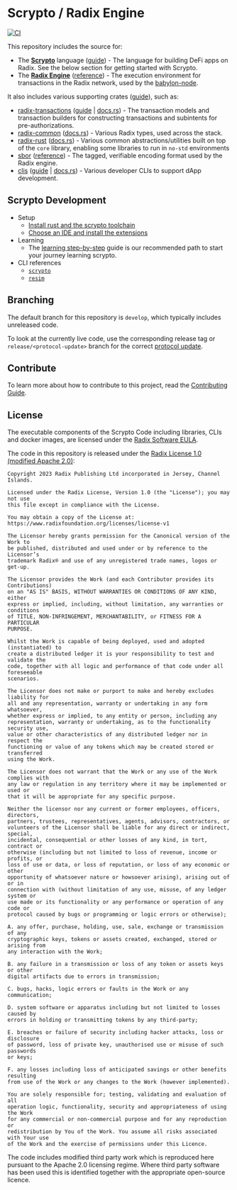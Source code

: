 # Scrypto / Radix Engine

[![CI](https://github.com/radixdlt/radixdlt-scrypto/actions/workflows/ci.yml/badge.svg)](https://github.com/radixdlt/radixdlt-scrypto/actions/workflows/ci.yml)

This repository includes the source for:
* The **[Scrypto](./scrypto)** language ([guide](https://docs.radixdlt.com/docs/scrypto-1)) - The language for building DeFi apps on Radix. See the below section for getting started with Scrypto.
* The **[Radix Engine](./radix-engine)** ([reference](https://docs.radixdlt.com/docs/engine-tech-docs)) - The execution environment for transactions in the Radix network, used by the [babylon-node](https://github.com/babylon-node).

It also includes various supporting crates ([guide](https://docs.radixdlt.com/docs/rust-libraries-overview)), such as:
* [radix-transactions](./radix-transactions/) ([guide](https://docs.radixdlt.com/docs/rust-libraries-overview) | [docs.rs](https://docs.rs/radix-transactions/latest/radix_transactions/)) - The transaction models and transaction builders for constructing transactions and subintents for pre-authorizations.
* [radix-common](./radix-common) ([docs.rs](https://docs.rs/radix-common/latest/radix_common/)) - Various Radix types, used across the stack.
* [radix-rust](./radix-rust) ([docs.rs](https://docs.rs/radix-rust/latest/radix_rust/)) - Various common abstractions/utilities built on top of the `core` library, enabling some libraries to run in `no-std` environments
* [sbor](./sbor/) ([reference](https://docs.radixdlt.com/docs/what-is-sbor)) - The tagged, verifiable encoding format used by the Radix engine.
* [clis](./radix-clis) ([guide](https://docs.radixdlt.com/docs/tools-for-scrypto) | [docs.rs](https://docs.rs/radix-clis/latest/radix_clis/)) - Various developer CLIs to support dApp development.

## Scrypto Development

- Setup
  - [Install rust and the scrypto toolchain](https://docs.radixdlt.com/docs/getting-rust-scrypto)
  - [Choose an IDE and install the extensions](https://docs.radixdlt.com/docs/choosing-an-ide)
- Learning
  - The [learning step-by-step](https://docs.radixdlt.com/docs/learning-step-by-step) guide is our recommended path to start your journey learning scrypto.
- CLI references
  - [`scrypto`](https://docs.radixdlt.com/docs/scrypto-cli-tool)
  - [`resim`](https://docs.radixdlt.com/docs/resim-radix-engine-simulator)


## Branching

The default branch for this repository is `develop`, which typically includes unreleased code.

To look at the currently live code, use the corresponding release tag or `release/<protocol-update>` branch for the correct [protocol update](https://docs.radixdlt.com/docs/protocol-updates).

## Contribute

To learn more about how to contribute to this project, read the [Contributing Guide](./CONTRIBUTING.md).

## License

The executable components of the Scrypto Code including libraries, CLIs and docker images, are licensed under the [Radix Software EULA](http://www.radixdlt.com/terms/genericEULA).


The code in this repository is released under the [Radix License 1.0 (modified Apache 2.0)](LICENSE):

```
Copyright 2023 Radix Publishing Ltd incorporated in Jersey, Channel Islands.

Licensed under the Radix License, Version 1.0 (the "License"); you may not use
this file except in compliance with the License.

You may obtain a copy of the License at:
https://www.radixfoundation.org/licenses/license-v1

The Licensor hereby grants permission for the Canonical version of the Work to
be published, distributed and used under or by reference to the Licensor’s
trademark Radix® and use of any unregistered trade names, logos or get-up.

The Licensor provides the Work (and each Contributor provides its Contributions)
on an "AS IS" BASIS, WITHOUT WARRANTIES OR CONDITIONS OF ANY KIND, either
express or implied, including, without limitation, any warranties or conditions
of TITLE, NON-INFRINGEMENT, MERCHANTABILITY, or FITNESS FOR A PARTICULAR
PURPOSE.

Whilst the Work is capable of being deployed, used and adopted (instantiated) to
create a distributed ledger it is your responsibility to test and validate the
code, together with all logic and performance of that code under all foreseeable
scenarios.

The Licensor does not make or purport to make and hereby excludes liability for
all and any representation, warranty or undertaking in any form whatsoever,
whether express or implied, to any entity or person, including any
representation, warranty or undertaking, as to the functionality security use,
value or other characteristics of any distributed ledger nor in respect the
functioning or value of any tokens which may be created stored or transferred
using the Work.

The Licensor does not warrant that the Work or any use of the Work complies with
any law or regulation in any territory where it may be implemented or used or
that it will be appropriate for any specific purpose.

Neither the licensor nor any current or former employees, officers, directors,
partners, trustees, representatives, agents, advisors, contractors, or
volunteers of the Licensor shall be liable for any direct or indirect, special,
incidental, consequential or other losses of any kind, in tort, contract or
otherwise (including but not limited to loss of revenue, income or profits, or
loss of use or data, or loss of reputation, or loss of any economic or other
opportunity of whatsoever nature or howsoever arising), arising out of or in
connection with (without limitation of any use, misuse, of any ledger system or
use made or its functionality or any performance or operation of any code or
protocol caused by bugs or programming or logic errors or otherwise);

A. any offer, purchase, holding, use, sale, exchange or transmission of any
cryptographic keys, tokens or assets created, exchanged, stored or arising from
any interaction with the Work;

B. any failure in a transmission or loss of any token or assets keys or other
digital artifacts due to errors in transmission;

C. bugs, hacks, logic errors or faults in the Work or any communication;

D. system software or apparatus including but not limited to losses caused by
errors in holding or transmitting tokens by any third-party;

E. breaches or failure of security including hacker attacks, loss or disclosure
of password, loss of private key, unauthorised use or misuse of such passwords
or keys;

F. any losses including loss of anticipated savings or other benefits resulting
from use of the Work or any changes to the Work (however implemented).

You are solely responsible for; testing, validating and evaluation of all
operation logic, functionality, security and appropriateness of using the Work
for any commercial or non-commercial purpose and for any reproduction or
redistribution by You of the Work. You assume all risks associated with Your use
of the Work and the exercise of permissions under this Licence.
```


The code includes modified third party work which is reproduced here pursuant to the Apache 2.0 licensing regime.
Where third party software has been used this is identified together with the appropriate open-source licence.